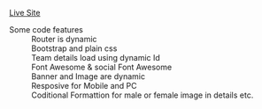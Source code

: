 [Live Site](https://elated-colden-7f6e16.netlify.app/)

<dl>
  <dt>Some code features</dt>
  <dd>Router is dynamic</dd>
  <dd>Bootstrap and plain css</dd>
  <dd>Team details load using dynamic Id</dd>
  <dd>Font Awesome & social Font Awesome</dd>
  <dd>Banner and Image are dynamic</dd>
  <dd>Resposive for Mobile and PC</dd>
  <dd>Coditional Formattion for male or female image in details etc.</dd> 
</dl>
